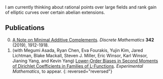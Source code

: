 I am currently thinking about rational points over large fields and rank gain of elliptic curves over certain abelian extensions.
## Publications 

0. [A Note on Minimal Additive Complements](https://arxiv.org/abs/1708.01287). _Discrete Mathematics_ **342** (2019), 1912-1918.
0. (with Megumi Asada, Ryan Chen, Eva Fourakis, Yujin Kim, Jared Lichtman, Blake Mackall, Steven J. Miller, Eric Winsor, Karl Winsor, Jianing Yang, and Kevin Yang) [Lower-Order Biases in Second Moments of Dirichlet Coefficients in Families of L-Functions](https://arxiv.org/abs/1808.06056). _Experimental Mathematics_, to appear.
{: reversed="reversed"}
